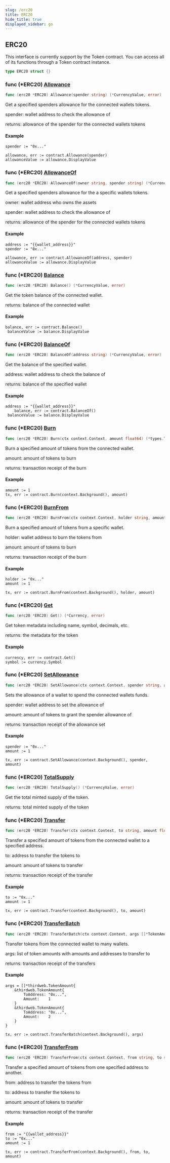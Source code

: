 ```yaml
---
slug: /erc20
title: ERC20
hide_title: true
displayed_sidebar: go
---
```


## ERC20

This interface is currently support by the Token contract\. You can access all of its functions through a Token contract instance\.

```go
type ERC20 struct {}
```

### func \(\*ERC20\) [Allowance](https://github.com/thirdweb-dev/go-sdk/blob/main/thirdweb/erc20.go#L104)

```go
func (erc20 *ERC20) Allowance(spender string) (*CurrencyValue, error)
```

Get a specified spenders allowance for the connected wallets tokens\.

spender: wallet address to check the allowance of

returns: allowance of the spender for the connected wallets tokens

#### Example

```
spender := "0x..."

allowance, err := contract.Allowance(spender)
allowanceValue := allowance.DisplayValue
```

### func \(\*ERC20\) [AllowanceOf](https://github.com/thirdweb-dev/go-sdk/blob/main/thirdweb/erc20.go#L123)

```go
func (erc20 *ERC20) AllowanceOf(owner string, spender string) (*CurrencyValue, error)
```

Get a specified spenders allowance for the a specific wallets tokens\.

owner: wallet address who owns the assets

spender: wallet address to check the allowance of

returns: allowance of the spender for the connected wallets tokens

#### Example

```
address := "{{wallet_address}}"
spender := "0x..."

allowance, err := contract.AllowanceOf(address, spender)
allowanceValue := allowance.DisplayValue
```

### func \(\*ERC20\) [Balance](https://github.com/thirdweb-dev/go-sdk/blob/main/thirdweb/erc20.go#L56)

```go
func (erc20 *ERC20) Balance() (*CurrencyValue, error)
```

Get the token balance of the connected wallet\.

returns: balance of the connected wallet

#### Example

```
balance, err := contract.Balance()
 balanceValue := balance.DisplayValue
```

### func \(\*ERC20\) [BalanceOf](https://github.com/thirdweb-dev/go-sdk/blob/main/thirdweb/erc20.go#L71)

```go
func (erc20 *ERC20) BalanceOf(address string) (*CurrencyValue, error)
```

Get the balance of the specified wallet\.

address: wallet address to check the balance of

returns: balance of the specified wallet

#### Example

```
address := "{{wallet_address}}"
	balance, err := contract.BalanceOf()
 balanceValue := balance.DisplayValue
```

### func \(\*ERC20\) [Burn](https://github.com/thirdweb-dev/go-sdk/blob/main/thirdweb/erc20.go#L294)

```go
func (erc20 *ERC20) Burn(ctx context.Context, amount float64) (*types.Transaction, error)
```

Burn a specified amount of tokens from the connected wallet\.

amount: amount of tokens to burn

returns: transaction receipt of the burn

#### Example

```
amount := 1
tx, err := contract.Burn(context.Background(), amount)
```

### func \(\*ERC20\) [BurnFrom](https://github.com/thirdweb-dev/go-sdk/blob/main/thirdweb/erc20.go#L326)

```go
func (erc20 *ERC20) BurnFrom(ctx context.Context, holder string, amount float64) (*types.Transaction, error)
```

Burn a specified amount of tokens from a specific wallet\.

holder: wallet address to burn the tokens from

amount: amount of tokens to burn

returns: transaction receipt of the burn

#### Example

```
holder := "0x..."
amount := 1

tx, err := contract.BurnFrom(context.Background(), holder, amount)
```

### func \(\*ERC20\) [Get](https://github.com/thirdweb-dev/go-sdk/blob/main/thirdweb/erc20.go#L44)

```go
func (erc20 *ERC20) Get() (*Currency, error)
```

Get token metadata including name, symbol, decimals, etc\.

returns: the metadata for the token

#### Example

```
currency, err := contract.Get()
symbol := currency.Symbol
```

### func \(\*ERC20\) [SetAllowance](https://github.com/thirdweb-dev/go-sdk/blob/main/thirdweb/erc20.go#L213)

```go
func (erc20 *ERC20) SetAllowance(ctx context.Context, spender string, amount float64) (*types.Transaction, error)
```

Sets the allowance of a wallet to spend the connected wallets funds\.

spender: wallet address to set the allowance of

amount: amount of tokens to grant the spender allowance of

returns: transaction receipt of the allowance set

#### Example

```
spender := "0x..."
amount := 1

tx, err := contract.SetAllowance(context.Background(), spender, amount)
```

### func \(\*ERC20\) [TotalSupply](https://github.com/thirdweb-dev/go-sdk/blob/main/thirdweb/erc20.go#L83)

```go
func (erc20 *ERC20) TotalSupply() (*CurrencyValue, error)
```

Get the total minted supply of the token\.

returns: total minted supply of the token

### func \(\*ERC20\) [Transfer](https://github.com/thirdweb-dev/go-sdk/blob/main/thirdweb/erc20.go#L146)

```go
func (erc20 *ERC20) Transfer(ctx context.Context, to string, amount float64) (*types.Transaction, error)
```

Transfer a specified amount of tokens from the connected wallet to a specified address\.

to: address to transfer the tokens to

amount: amount of tokens to transfer

returns: transaction receipt of the transfer

#### Example

```
to := "0x..."
amount := 1

tx, err := contract.Transfer(context.Background(), to, amount)
```

### func \(\*ERC20\) [TransferBatch](https://github.com/thirdweb-dev/go-sdk/blob/main/thirdweb/erc20.go#L251)

```go
func (erc20 *ERC20) TransferBatch(ctx context.Context, args []*TokenAmount) (*types.Transaction, error)
```

Transfer tokens from the connected wallet to many wallets\.

args: list of token amounts with amounts and addresses to transfer to

returns: transaction receipt of the transfers

#### Example

```
args = []*thirdweb.TokenAmount{
	&thirdweb.TokenAmount{
		ToAddress: "0x...",
		Amount:    1
	}
	&thirdweb.TokenAmount{
		ToAddress: "0x...",
		Amount:    2
	}
}

tx, err := contract.TransferBatch(context.Background(), args)
```

### func \(\*ERC20\) [TransferFrom](https://github.com/thirdweb-dev/go-sdk/blob/main/thirdweb/erc20.go#L181)

```go
func (erc20 *ERC20) TransferFrom(ctx context.Context, from string, to string, amount float64) (*types.Transaction, error)
```

Transfer a specified amount of tokens from one specified address to another\.

from: address to transfer the tokens from

to: address to transfer the tokens to

amount: amount of tokens to transfer

returns: transaction receipt of the transfer

#### Example

```
from := "{{wallet_address}}"
to := "0x..."
amount := 1

tx, err := contract.TransferFrom(context.Background(), from, to, amount)
```
